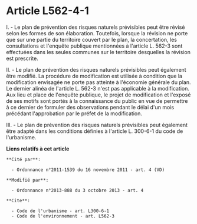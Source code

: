 # Article L562-4-1

I. - Le plan de prévention des risques naturels prévisibles peut être révisé selon les formes de son élaboration. Toutefois,
lorsque la révision ne porte que sur une partie du territoire couvert par le plan, la concertation, les consultations et
l'enquête publique mentionnées à l'article L. 562-3 sont effectuées dans les seules communes sur le territoire desquelles la
révision est prescrite. 

II. - Le plan de prévention des risques naturels prévisibles peut également être modifié. La procédure de modification est
utilisée à condition que la modification envisagée ne porte pas atteinte à l'économie générale du plan. Le dernier alinéa de
l'article L. 562-3 n'est pas applicable à la modification. Aux lieu et place de l'enquête publique, le projet de modification
et l'exposé de ses motifs sont portés à la connaissance du public en vue de permettre à ce dernier de formuler des
observations pendant le délai d'un mois précédant l'approbation par le préfet de la modification. 

III. - Le plan de prévention des risques naturels prévisibles peut également être adapté dans les conditions définies à
l'article L. 300-6-1 du code de l'urbanisme.

**Liens relatifs à cet article**

	**Cité par**:

	  - Ordonnance n°2011-1539 du 16 novembre 2011 - art. 4 (VD)

	**Modifié par**:

	  - Ordonnance n°2013-888 du 3 octobre 2013 - art. 4

	**Cite**:

	  - Code de l'urbanisme - art. L300-6-1
	  - Code de l'environnement - art. L562-3

